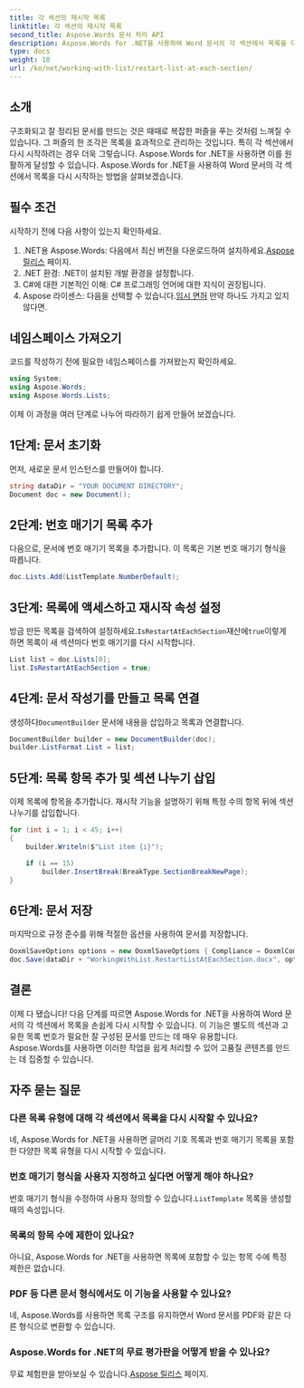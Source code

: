 ```yaml
---
title: 각 섹션의 재시작 목록
linktitle: 각 섹션의 재시작 목록
second_title: Aspose.Words 문서 처리 API
description: Aspose.Words for .NET을 사용하여 Word 문서의 각 섹션에서 목록을 다시 시작하는 방법을 알아보세요. 목록을 효과적으로 관리하기 위한 자세한 단계별 가이드를 따르세요.
type: docs
weight: 10
url: /ko/net/working-with-list/restart-list-at-each-section/
---
```

## 소개

구조화되고 잘 정리된 문서를 만드는 것은 때때로 복잡한 퍼즐을 푸는 것처럼 느껴질 수 있습니다. 그 퍼즐의 한 조각은 목록을 효과적으로 관리하는 것입니다. 특히 각 섹션에서 다시 시작하려는 경우 더욱 그렇습니다. Aspose.Words for .NET을 사용하면 이를 원활하게 달성할 수 있습니다. Aspose.Words for .NET을 사용하여 Word 문서의 각 섹션에서 목록을 다시 시작하는 방법을 살펴보겠습니다.

## 필수 조건

시작하기 전에 다음 사항이 있는지 확인하세요.

1.  .NET용 Aspose.Words: 다음에서 최신 버전을 다운로드하여 설치하세요.[Aspose 릴리스](https://releases.aspose.com/words/net/) 페이지.
2. .NET 환경: .NET이 설치된 개발 환경을 설정합니다.
3. C#에 대한 기본적인 이해: C# 프로그래밍 언어에 대한 지식이 권장됩니다.
4.  Aspose 라이센스: 다음을 선택할 수 있습니다.[임시 면허](https://purchase.aspose.com/temporary-license/) 만약 하나도 가지고 있지 않다면.

## 네임스페이스 가져오기

코드를 작성하기 전에 필요한 네임스페이스를 가져왔는지 확인하세요.

```csharp
using System;
using Aspose.Words;
using Aspose.Words.Lists;
```

이제 이 과정을 여러 단계로 나누어 따라하기 쉽게 만들어 보겠습니다.

## 1단계: 문서 초기화

먼저, 새로운 문서 인스턴스를 만들어야 합니다.

```csharp
string dataDir = "YOUR DOCUMENT DIRECTORY";
Document doc = new Document();
```

## 2단계: 번호 매기기 목록 추가

다음으로, 문서에 번호 매기기 목록을 추가합니다. 이 목록은 기본 번호 매기기 형식을 따릅니다.

```csharp
doc.Lists.Add(ListTemplate.NumberDefault);
```

## 3단계: 목록에 액세스하고 재시작 속성 설정

방금 만든 목록을 검색하여 설정하세요.`IsRestartAtEachSection`재산에`true`이렇게 하면 목록이 새 섹션마다 번호 매기기를 다시 시작합니다.

```csharp
List list = doc.Lists[0];
list.IsRestartAtEachSection = true;
```

## 4단계: 문서 작성기를 만들고 목록 연결

 생성하다`DocumentBuilder` 문서에 내용을 삽입하고 목록과 연결합니다.

```csharp
DocumentBuilder builder = new DocumentBuilder(doc);
builder.ListFormat.List = list;
```

## 5단계: 목록 항목 추가 및 섹션 나누기 삽입

이제 목록에 항목을 추가합니다. 재시작 기능을 설명하기 위해 특정 수의 항목 뒤에 섹션 나누기를 삽입합니다.

```csharp
for (int i = 1; i < 45; i++)
{
    builder.Writeln($"List item {i}");

    if (i == 15)
        builder.InsertBreak(BreakType.SectionBreakNewPage);
}
```

## 6단계: 문서 저장

마지막으로 규정 준수를 위해 적절한 옵션을 사용하여 문서를 저장합니다.

```csharp
OoxmlSaveOptions options = new OoxmlSaveOptions { Compliance = OoxmlCompliance.Iso29500_2008_Transitional };
doc.Save(dataDir + "WorkingWithList.RestartListAtEachSection.docx", options);		
```

## 결론

이제 다 됐습니다! 다음 단계를 따르면 Aspose.Words for .NET을 사용하여 Word 문서의 각 섹션에서 목록을 손쉽게 다시 시작할 수 있습니다. 이 기능은 별도의 섹션과 고유한 목록 번호가 필요한 잘 구성된 문서를 만드는 데 매우 유용합니다. Aspose.Words를 사용하면 이러한 작업을 쉽게 처리할 수 있어 고품질 콘텐츠를 만드는 데 집중할 수 있습니다.

## 자주 묻는 질문

### 다른 목록 유형에 대해 각 섹션에서 목록을 다시 시작할 수 있나요?
네, Aspose.Words for .NET을 사용하면 글머리 기호 목록과 번호 매기기 목록을 포함한 다양한 목록 유형을 다시 시작할 수 있습니다.

### 번호 매기기 형식을 사용자 지정하고 싶다면 어떻게 해야 하나요?
 번호 매기기 형식을 수정하여 사용자 정의할 수 있습니다.`ListTemplate` 목록을 생성할 때의 속성입니다.

### 목록의 항목 수에 제한이 있나요?
아니요, Aspose.Words for .NET을 사용하면 목록에 포함할 수 있는 항목 수에 특정 제한은 없습니다.

### PDF 등 다른 문서 형식에서도 이 기능을 사용할 수 있나요?
네, Aspose.Words를 사용하면 목록 구조를 유지하면서 Word 문서를 PDF와 같은 다른 형식으로 변환할 수 있습니다.

### Aspose.Words for .NET의 무료 평가판을 어떻게 받을 수 있나요?
 무료 체험판을 받아보실 수 있습니다.[Aspose 릴리스](https://releases.aspose.com/) 페이지.